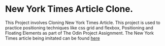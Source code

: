 # New York Times Article Clone.
This Project involves Cloning New York Times Article.
This project is used to practice positioning techniques like css grid and flexbox, Positioning and Floating Elements as part of The Odin Project Assignment.
The New York Times article being imitated can be found <a href="https://www.nytimes.com/2014/03/18/science/space/detection-of-waves-in-space-buttresses-landmark-theory-of-big-bang.html?_r=0"> here</a>
